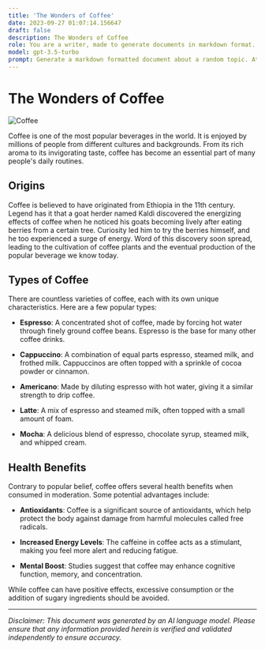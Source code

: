 ```yaml
---
title: 'The Wonders of Coffee'
date: 2023-09-27 01:07:14.156647
draft: false
description: The Wonders of Coffee
role: You are a writer, made to generate documents in markdown format. It is very important that all of the documents you generate are in valid markdown format.
model: gpt-3.5-turbo
prompt: Generate a markdown formatted document about a random topic. At the bottom, include a disclaimer explaining that the document was generated by you. The first line of the document should be the title. Make sure that the entire document is in proper markdown format, using a mix of various tags to make the document visually appealing.
---
```


# The Wonders of Coffee

![Coffee](coffee.jpg)

Coffee is one of the most popular beverages in the world. It is enjoyed by millions of people from different cultures and backgrounds. From its rich aroma to its invigorating taste, coffee has become an essential part of many people's daily routines.

## Origins

Coffee is believed to have originated from Ethiopia in the 11th century. Legend has it that a goat herder named Kaldi discovered the energizing effects of coffee when he noticed his goats becoming lively after eating berries from a certain tree. Curiosity led him to try the berries himself, and he too experienced a surge of energy. Word of this discovery soon spread, leading to the cultivation of coffee plants and the eventual production of the popular beverage we know today.

## Types of Coffee

There are countless varieties of coffee, each with its own unique characteristics. Here are a few popular types:

- **Espresso**: A concentrated shot of coffee, made by forcing hot water through finely ground coffee beans. Espresso is the base for many other coffee drinks.

- **Cappuccino**: A combination of equal parts espresso, steamed milk, and frothed milk. Cappuccinos are often topped with a sprinkle of cocoa powder or cinnamon.

- **Americano**: Made by diluting espresso with hot water, giving it a similar strength to drip coffee.

- **Latte**: A mix of espresso and steamed milk, often topped with a small amount of foam.

- **Mocha**: A delicious blend of espresso, chocolate syrup, steamed milk, and whipped cream.

## Health Benefits

Contrary to popular belief, coffee offers several health benefits when consumed in moderation. Some potential advantages include:

- **Antioxidants**: Coffee is a significant source of antioxidants, which help protect the body against damage from harmful molecules called free radicals.

- **Increased Energy Levels**: The caffeine in coffee acts as a stimulant, making you feel more alert and reducing fatigue.

- **Mental Boost**: Studies suggest that coffee may enhance cognitive function, memory, and concentration.

While coffee can have positive effects, excessive consumption or the addition of sugary ingredients should be avoided.

---

*Disclaimer: This document was generated by an AI language model. Please ensure that any information provided herein is verified and validated independently to ensure accuracy.*
